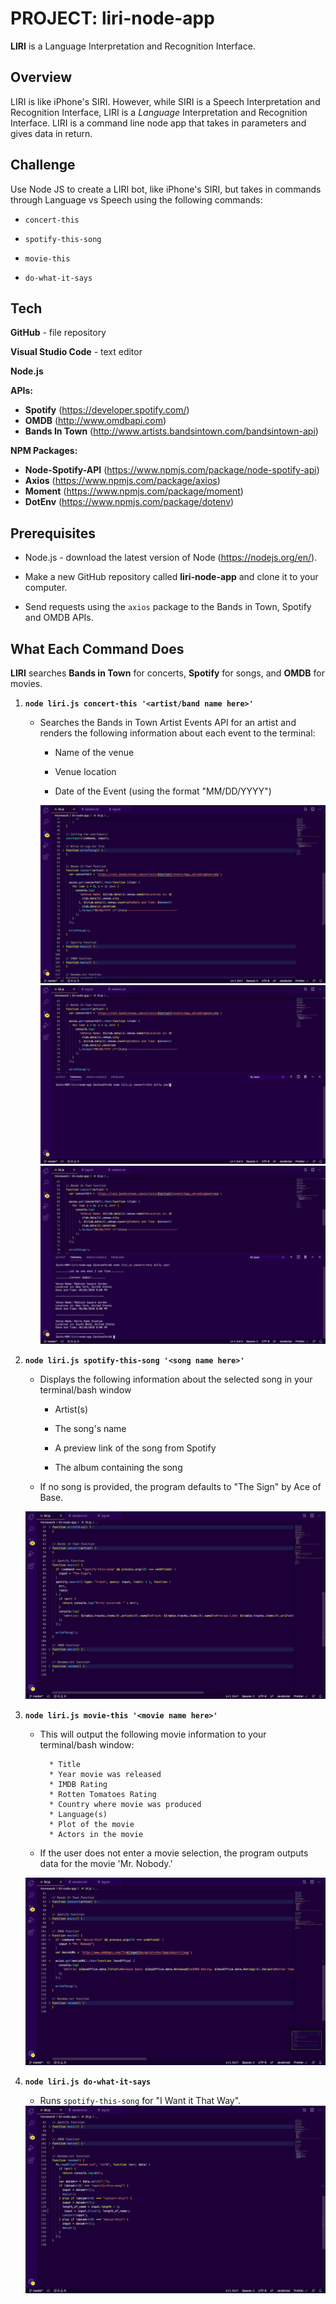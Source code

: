 # PROJECT: liri-node-app
**LIRI** is a Language Interpretation and Recognition Interface.


## Overview

LIRI is like iPhone's SIRI. However, while SIRI is a Speech Interpretation and Recognition Interface, LIRI is a _Language_ Interpretation and Recognition Interface. LIRI is a command line node app that takes in parameters and gives data in return.


## Challenge

Use Node JS to create a LIRI bot, like iPhone's SIRI, but takes in commands through Language vs Speech using the following commands:

   * `concert-this`

   * `spotify-this-song`

   * `movie-this`

   * `do-what-it-says`

   ## Tech

**GitHub** - file repository

**Visual Studio Code** - text editor

**Node.js**

**APIs:**

  * **Spotify** (https://developer.spotify.com/)
  * **OMDB** (http://www.omdbapi.com) 
  * **Bands In Town** (http://www.artists.bandsintown.com/bandsintown-api)

**NPM Packages:**

  * **Node-Spotify-API** (https://www.npmjs.com/package/node-spotify-api)
  * **Axios** (https://www.npmjs.com/package/axios)
  * **Moment** (https://www.npmjs.com/package/moment)
  * **DotEnv** (https://www.npmjs.com/package/dotenv)

   
## Prerequisites

- Node.js - download the latest version of Node (https://nodejs.org/en/).

- Make a new GitHub repository called **liri-node-app** and clone it to your computer.

- Send requests using the `axios` package to the Bands in Town, Spotify and OMDB APIs.

  
## What Each Command Does

**LIRI** searches **Bands in Town** for concerts, **Spotify** for songs, and **OMDB** for movies.

1. **`node liri.js concert-this '<artist/band name here>'`**

   * Searches the Bands in Town Artist Events API for an artist and renders the following information about each event to the terminal:

     * Name of the venue

     * Venue location

     * Date of the Event (using the format "MM/DD/YYYY")

     <img src="images/Screen Shot 2020-04-13 at 11.20.26 PM.png">

     <img src="images/Screen Shot 2020-04-14 at 12.00.09 AM.png">

     <img src="images/Screen Shot 2020-04-14 at 12.00.17 AM.png">

2. **`node liri.js spotify-this-song '<song name here>'`**

   * Displays the following information about the selected song in your terminal/bash window

     * Artist(s)

     * The song's name

     * A preview link of the song from Spotify

     * The album containing the song

   * If no song is provided, the program defaults to "The Sign" by Ace of Base.

   <img src="images/Screen Shot 2020-04-13 at 11.20.33 PM.png">

3. **`node liri.js movie-this '<movie name here>'`**

   * This will output the following movie information to your terminal/bash window:

     ```
       * Title
       * Year movie was released
       * IMDB Rating
       * Rotten Tomatoes Rating
       * Country where movie was produced
       * Language(s)
       * Plot of the movie
       * Actors in the movie
     ```

   * If the user does not enter a movie selection, the program outputs data for the movie 'Mr. Nobody.'

   <img src = "images/Screen Shot 2020-04-13 at 11.20.38 PM.png">

4. **`node liri.js do-what-it-says`**

     * Runs `spotify-this-song` for "I Want it That Way".

     <img src = "images/Screen Shot 2020-04-13 at 11.20.45 PM.png">